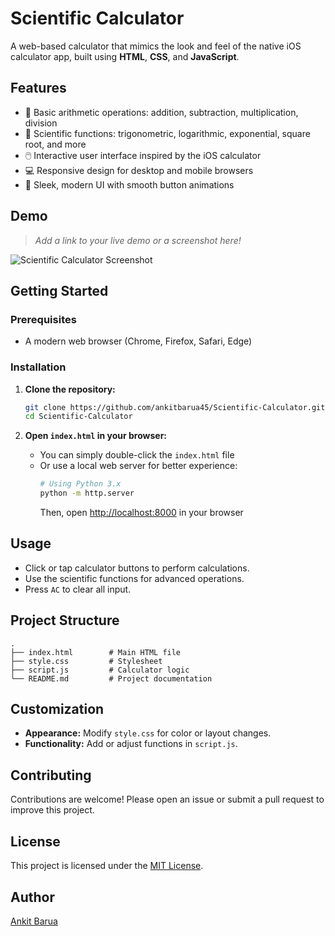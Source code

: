 # Scientific Calculator

A web-based calculator that mimics the look and feel of the native iOS calculator app, built using **HTML**, **CSS**, and **JavaScript**.

## Features

- 🧮 Basic arithmetic operations: addition, subtraction, multiplication, division
- 🧪 Scientific functions: trigonometric, logarithmic, exponential, square root, and more
- 🖱️ Interactive user interface inspired by the iOS calculator
- 💻 Responsive design for desktop and mobile browsers
- 🎨 Sleek, modern UI with smooth button animations

## Demo

> _Add a link to your live demo or a screenshot here!_

![Scientific Calculator Screenshot](screenshot.png)

## Getting Started

### Prerequisites

- A modern web browser (Chrome, Firefox, Safari, Edge)

### Installation

1. **Clone the repository:**
    ```sh
    git clone https://github.com/ankitbarua45/Scientific-Calculator.git
    cd Scientific-Calculator
    ```

2. **Open `index.html` in your browser:**
    - You can simply double-click the `index.html` file
    - Or use a local web server for better experience:
      ```sh
      # Using Python 3.x
      python -m http.server
      ```
      Then, open [http://localhost:8000](http://localhost:8000) in your browser

## Usage

- Click or tap calculator buttons to perform calculations.
- Use the scientific functions for advanced operations.
- Press `AC` to clear all input.

## Project Structure

```
.
├── index.html        # Main HTML file
├── style.css         # Stylesheet
├── script.js         # Calculator logic
└── README.md         # Project documentation
```

## Customization

- **Appearance:** Modify `style.css` for color or layout changes.
- **Functionality:** Add or adjust functions in `script.js`.

## Contributing

Contributions are welcome! Please open an issue or submit a pull request to improve this project.

## License

This project is licensed under the [MIT License](LICENSE).

## Author

[Ankit Barua](https://github.com/ankitbarua45)

